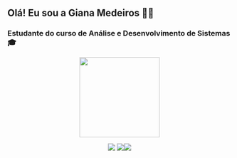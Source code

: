 ## Olá! Eu sou a Giana Medeiros 🙋‍♀️

### Estudante do curso de Análise e Desenvolvimento de Sistemas 🎓


<div align="center">
  <a href="https://github.com/MedeirosGiana"><img height="180em" src="https://github-readme-stats.vercel.app/api?username=MedeirosGiana&show_icons=true&theme=dracula&include_all_commits=true&count_private=true"/>


<a href="https://www.linkedin.com/in/giana-medeiros-57147a18b/" target="_blank"><img src="https://img.shields.io/badge/-LinkedIn-%230077B5?style=for-the-badge&logo=linkedin&logoColor=white" target="_blank"></a>
<a href = "mailto:gianamedeiros.@gmail.com"><img src="https://img.shields.io/badge/-Gmail-%23333?style=for-the-badge&logo=gmail&logoColor=white" target="_blank"></a><a href="https://instagram.com/gianalaura5blank"><img src="https://img.shields.io/badge/-Instagram-%23E4405F?style=for-the-badge&logo=instagram&logoColor=white" target="_blank"></a>



 
